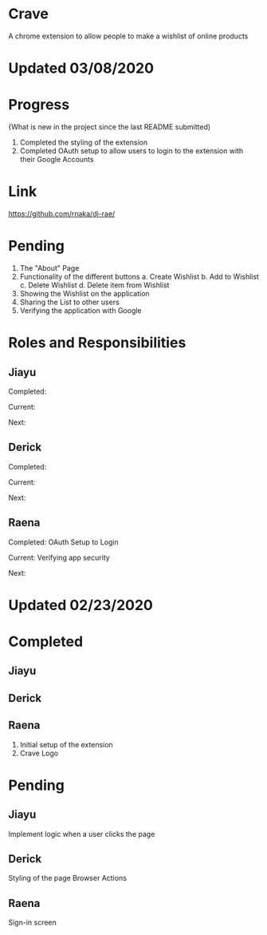 # Crave
A chrome extension to allow people to make a wishlist of online products 

# Updated 03/08/2020

Progress
======
{What is new in the project since the last README submitted)
1. Completed the styling of the extension
2. Completed OAuth setup to allow users to login to the extension with their Google Accounts

Link
======
https://github.com/rnaka/dj-rae/

Pending
======
1. The "About" Page
2. Functionality of the different buttons
  a. Create Wishlist
  b. Add to Wishlist
  c. Delete Wishlist
  d. Delete item from Wishlist
3. Showing the Wishlist on the application
4. Sharing the List to other users
5. Verifying the application with Google


Roles and Responsibilities
======

Jiayu
------
Completed: 

Current:

Next:

Derick
------
Completed: 

Current:

Next:

Raena
------
Completed: 
OAuth Setup to Login 

Current:
Verifying app security

Next:


# Updated 02/23/2020

Completed
======

Jiayu
------


Derick
------


Raena
------
1. Initial setup of the extension 
2. Crave Logo


Pending
======

Jiayu
------
Implement logic when a user clicks the page

Derick
------
Styling of the page
Browser Actions

Raena
------
Sign-in screen
